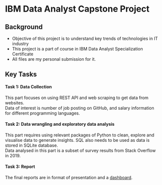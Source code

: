 # IBM Data Analyst Capstone Project

## Background

- Objective of this project is to understand key trends of technologies in IT industry
- This project is a part of course in IBM Data Analyst Specialization Certificate
- All files are my personal submission for it.

## Key Tasks
#### Task 1: Data Collection

This part focuses on using REST API and web scraping to get data from websites.<br>
Data of interest is number of job posting on GitHub, and salary information for different programming languages. 

#### Task 2: Data wrangling and exploratory data analysis

This part requires using relevant packages of Python to clean, explore and visualise data to generate insights. SQL also needs to be used as data is stored in SQLite database. <br>
Data analysed in this part is a subset of survey results from Stack Overflow in 2019. 

#### Task 3: Report

The final reports are in format of presentation and a [dashboard](https://dataplatform.cloud.ibm.com/dashboards/710911c0-7022-4fdc-bcba-32ae04f1d28f/view/5b65f13f31972df36dd7b5e407cf78522e36735de4bbd60580d67b4959317797f06a1691c87c4a0b8b475762a5ea410dcf).
